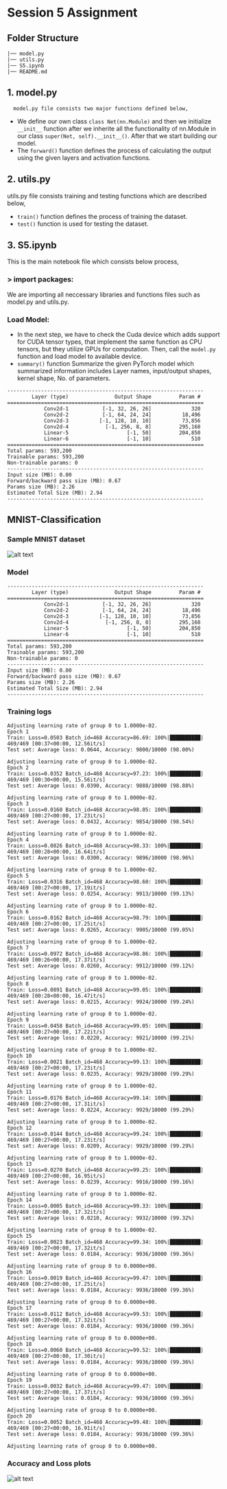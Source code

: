 # Session 5 Assignment

## Folder Structure
```
|── model.py
|── utils.py
|── S5.ipynb     
|── README.md   
```

## 1. model.py
      model.py file consists two major functions defined below,
   - We define our own class `class Net(nn.Module)` and then we initialize `__init__` function after we inherite all the functionality of nn.Module in our class   `super(Net, self).__init__()`. After that we start building our model.
   - The `forward()` function defines the process of calculating the output using the given layers and activation functions.

## 2. utils.py
utils.py file consists training and testing functions which are described below,
- `train()` function defines the process of training the dataset.
- `test()` function is used for testing the dataset.

## 3. S5.ipynb
This is the main notebook file which consists below process,
### > import packages: 
We are importing all neccessary libraries and functions files such as model.py and utils.py. 

### Load Model:
-  In the next step, we have to check the Cuda device which adds support for CUDA tensor types, that implement the same function as CPU tensors, but they utilize GPUs for computation. Then, call the `model.py` function and load model to available device.
- `summary()` function Summarize the given PyTorch model which summarized information includes Layer names, input/output shapes, kernel shape, No. of parameters.
```
----------------------------------------------------------------
        Layer (type)               Output Shape         Param #
================================================================
            Conv2d-1           [-1, 32, 26, 26]             320
            Conv2d-2           [-1, 64, 24, 24]          18,496
            Conv2d-3          [-1, 128, 10, 10]          73,856
            Conv2d-4            [-1, 256, 8, 8]         295,168
            Linear-5                   [-1, 50]         204,850
            Linear-6                   [-1, 10]             510
================================================================
Total params: 593,200
Trainable params: 593,200
Non-trainable params: 0
----------------------------------------------------------------
Input size (MB): 0.00
Forward/backward pass size (MB): 0.67
Params size (MB): 2.26
Estimated Total Size (MB): 2.94
----------------------------------------------------------------
```






## MNIST-Classification

### Sample MNIST dataset
![alt text](https://github.com/yuvaraj-venkataswamy/ERA-V1/blob/main/session5/image/sample_dataset.png)

### Model
```
----------------------------------------------------------------
        Layer (type)               Output Shape         Param #
================================================================
            Conv2d-1           [-1, 32, 26, 26]             320
            Conv2d-2           [-1, 64, 24, 24]          18,496
            Conv2d-3          [-1, 128, 10, 10]          73,856
            Conv2d-4            [-1, 256, 8, 8]         295,168
            Linear-5                   [-1, 50]         204,850
            Linear-6                   [-1, 10]             510
================================================================
Total params: 593,200
Trainable params: 593,200
Non-trainable params: 0
----------------------------------------------------------------
Input size (MB): 0.00
Forward/backward pass size (MB): 0.67
Params size (MB): 2.26
Estimated Total Size (MB): 2.94
----------------------------------------------------------------
```

### Training logs
```
Adjusting learning rate of group 0 to 1.0000e-02.
Epoch 1
Train: Loss=0.0503 Batch_id=468 Accuracy=86.69: 100%|██████████| 469/469 [00:37<00:00, 12.56it/s]
Test set: Average loss: 0.0644, Accuracy: 9800/10000 (98.00%)

Adjusting learning rate of group 0 to 1.0000e-02.
Epoch 2
Train: Loss=0.0352 Batch_id=468 Accuracy=97.23: 100%|██████████| 469/469 [00:30<00:00, 15.56it/s]
Test set: Average loss: 0.0390, Accuracy: 9888/10000 (98.88%)

Adjusting learning rate of group 0 to 1.0000e-02.
Epoch 3
Train: Loss=0.0160 Batch_id=468 Accuracy=98.05: 100%|██████████| 469/469 [00:27<00:00, 17.23it/s]
Test set: Average loss: 0.0432, Accuracy: 9854/10000 (98.54%)

Adjusting learning rate of group 0 to 1.0000e-02.
Epoch 4
Train: Loss=0.0826 Batch_id=468 Accuracy=98.33: 100%|██████████| 469/469 [00:28<00:00, 16.64it/s]
Test set: Average loss: 0.0300, Accuracy: 9896/10000 (98.96%)

Adjusting learning rate of group 0 to 1.0000e-02.
Epoch 5
Train: Loss=0.0316 Batch_id=468 Accuracy=98.60: 100%|██████████| 469/469 [00:27<00:00, 17.19it/s]
Test set: Average loss: 0.0254, Accuracy: 9913/10000 (99.13%)

Adjusting learning rate of group 0 to 1.0000e-02.
Epoch 6
Train: Loss=0.0162 Batch_id=468 Accuracy=98.79: 100%|██████████| 469/469 [00:27<00:00, 17.25it/s]
Test set: Average loss: 0.0265, Accuracy: 9905/10000 (99.05%)

Adjusting learning rate of group 0 to 1.0000e-02.
Epoch 7
Train: Loss=0.0972 Batch_id=468 Accuracy=98.86: 100%|██████████| 469/469 [00:26<00:00, 17.37it/s]
Test set: Average loss: 0.0260, Accuracy: 9912/10000 (99.12%)

Adjusting learning rate of group 0 to 1.0000e-02.
Epoch 8
Train: Loss=0.0891 Batch_id=468 Accuracy=99.05: 100%|██████████| 469/469 [00:28<00:00, 16.47it/s]
Test set: Average loss: 0.0215, Accuracy: 9924/10000 (99.24%)

Adjusting learning rate of group 0 to 1.0000e-02.
Epoch 9
Train: Loss=0.0458 Batch_id=468 Accuracy=99.05: 100%|██████████| 469/469 [00:27<00:00, 17.22it/s]
Test set: Average loss: 0.0220, Accuracy: 9921/10000 (99.21%)

Adjusting learning rate of group 0 to 1.0000e-02.
Epoch 10
Train: Loss=0.0021 Batch_id=468 Accuracy=99.13: 100%|██████████| 469/469 [00:27<00:00, 17.23it/s]
Test set: Average loss: 0.0235, Accuracy: 9929/10000 (99.29%)

Adjusting learning rate of group 0 to 1.0000e-02.
Epoch 11
Train: Loss=0.0176 Batch_id=468 Accuracy=99.14: 100%|██████████| 469/469 [00:27<00:00, 17.31it/s]
Test set: Average loss: 0.0224, Accuracy: 9929/10000 (99.29%)

Adjusting learning rate of group 0 to 1.0000e-02.
Epoch 12
Train: Loss=0.0144 Batch_id=468 Accuracy=99.24: 100%|██████████| 469/469 [00:27<00:00, 17.23it/s]
Test set: Average loss: 0.0209, Accuracy: 9929/10000 (99.29%)

Adjusting learning rate of group 0 to 1.0000e-02.
Epoch 13
Train: Loss=0.0270 Batch_id=468 Accuracy=99.25: 100%|██████████| 469/469 [00:27<00:00, 16.95it/s]
Test set: Average loss: 0.0239, Accuracy: 9916/10000 (99.16%)

Adjusting learning rate of group 0 to 1.0000e-02.
Epoch 14
Train: Loss=0.0005 Batch_id=468 Accuracy=99.33: 100%|██████████| 469/469 [00:27<00:00, 17.32it/s]
Test set: Average loss: 0.0210, Accuracy: 9932/10000 (99.32%)

Adjusting learning rate of group 0 to 1.0000e-02.
Epoch 15
Train: Loss=0.0023 Batch_id=468 Accuracy=99.34: 100%|██████████| 469/469 [00:27<00:00, 17.32it/s]
Test set: Average loss: 0.0184, Accuracy: 9936/10000 (99.36%)

Adjusting learning rate of group 0 to 0.0000e+00.
Epoch 16
Train: Loss=0.0019 Batch_id=468 Accuracy=99.47: 100%|██████████| 469/469 [00:27<00:00, 17.25it/s]
Test set: Average loss: 0.0184, Accuracy: 9936/10000 (99.36%)

Adjusting learning rate of group 0 to 0.0000e+00.
Epoch 17
Train: Loss=0.0112 Batch_id=468 Accuracy=99.53: 100%|██████████| 469/469 [00:27<00:00, 17.32it/s]
Test set: Average loss: 0.0184, Accuracy: 9936/10000 (99.36%)

Adjusting learning rate of group 0 to 0.0000e+00.
Epoch 18
Train: Loss=0.0060 Batch_id=468 Accuracy=99.52: 100%|██████████| 469/469 [00:27<00:00, 17.30it/s]
Test set: Average loss: 0.0184, Accuracy: 9936/10000 (99.36%)

Adjusting learning rate of group 0 to 0.0000e+00.
Epoch 19
Train: Loss=0.0032 Batch_id=468 Accuracy=99.47: 100%|██████████| 469/469 [00:27<00:00, 17.37it/s]
Test set: Average loss: 0.0184, Accuracy: 9936/10000 (99.36%)

Adjusting learning rate of group 0 to 0.0000e+00.
Epoch 20
Train: Loss=0.0052 Batch_id=468 Accuracy=99.48: 100%|██████████| 469/469 [00:27<00:00, 16.91it/s]
Test set: Average loss: 0.0184, Accuracy: 9936/10000 (99.36%)

Adjusting learning rate of group 0 to 0.0000e+00.
```
### Accuracy and Loss plots
![alt text](https://github.com/yuvaraj-venkataswamy/ERA-V1/blob/main/session5/image/accuracy_loss_plot.png)

